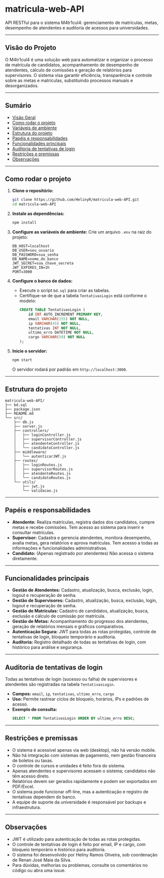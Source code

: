 # **matricula-web-API**

API RESTful para o sistema M4tr1cul4: gerenciamento de matrículas, metas, desempenho de atendentes e auditoria de acessos para universidades.

---

## **Visão do Projeto**

O M4tr1cul4 é uma solução web para automatizar e organizar o processo de matrícula de candidatos, acompanhamento de desempenho de atendentes, cálculo de comissões e geração de relatórios para supervisores. O sistema visa garantir eficiência, transparência e controle sobre as metas e matrículas, substituindo processos manuais e desorganizados.

---

## **Sumário**
- [Visão Geral](__#visão-do-projeto__)
- [Como rodar o projeto](__#como-rodar-o-projeto__)
- [Variáveis de ambiente](__#variáveis-de-ambiente__)
- [Estrutura do projeto](__#estrutura-do-projeto__)
- [Papéis e responsabilidades](__#papéis-e-responsabilidades__)
- [Funcionalidades principais](__#funcionalidades-principais__)
- [Auditoria de tentativas de login](__#auditoria-de-tentativas-de-login__)
- [Restrições e premissas](__#restrições-e-premissas__)
- [Observações](__#observações__)

---

## **Como rodar o projeto**

1. ****Clone o repositório:****
   ```sh
   git clone https://github.com/HelinyR/matricula-web-API.git
   cd matricula-web-API
   ```

2. ****Instale as dependências:****
   ```sh
   npm install
   ```

3. ****Configure as variáveis de ambiente:****
   Crie um arquivo `.env` na raiz do projeto:
   ```env
   DB_HOST=localhost
   DB_USER=seu_usuario
   DB_PASSWORD=sua_senha
   DB_NAME=nome_do_banco
   JWT_SECRET=sua_chave_secreta
   JWT_EXPIRES_IN=1h
   PORT=3000
   ```

4. ****Configure o banco de dados:****
   - Execute o script `bd.sql` para criar as tabelas.
   - Certifique-se de que a tabela `TentativasLogin` está conforme o modelo:
     ```sql
     CREATE TABLE TentativasLogin (
         id INT AUTO_INCREMENT PRIMARY KEY,
         email VARCHAR(255) NOT NULL,
         ip VARCHAR(45) NOT NULL,
         tentativas INT NOT NULL,
         ultimo_erro DATETIME NOT NULL,
         cargo VARCHAR(50) NOT NULL
     );
     ```

5. ****Inicie o servidor:****
   ```sh
   npm start
   ```
   O servidor rodará por padrão em `http://localhost:3000`.

---

## **Estrutura do projeto**

```
matricula-web-API/
├── bd.sql
├── package.json
├── README.md
└── src/
    ├── db.js
    ├── server.js
    ├── controllers/
    │   ├── loginController.js
    │   ├── supervisorController.js
    │   ├── atendenteController.js
    │   └── candidatoController.js
    ├── middleware/
    │   └── autenticarJWT.js
    ├── routes/
    │   ├── loginRoutes.js
    │   ├── supervisorRoutes.js
    │   ├── atendenteRoutes.js
    │   └── candidatoRoutes.js
    └── utils/
        ├── jwt.js
        └── validacao.js
```

---

## **Papéis e responsabilidades**

- ****Atendente:**** Realiza matrículas, registra dados dos candidatos, cumpre metas e recebe comissões. Tem acesso ao sistema para inserir e consultar matrículas.
- ****Supervisor:**** Cadastra e gerencia atendentes, monitora desempenho, avalia metas, gera relatórios e aprova matrículas. Tem acesso a todas as informações e funcionalidades administrativas.
- ****Candidato:**** (Apenas registrado por atendentes) Não acessa o sistema diretamente.

---

## **Funcionalidades principais**

- ****Gestão de Atendentes:**** Cadastro, atualização, busca, exclusão, login, logout e recuperação de senha.
- ****Gestão de Supervisores:**** Cadastro, atualização, busca, exclusão, login, logout e recuperação de senha.
- ****Gestão de Matrículas:**** Cadastro de candidatos, atualização, busca, exclusão e cálculo de comissão por matrícula.
- ****Gestão de Metas:**** Acompanhamento do progresso dos atendentes, geração de relatórios mensais e gráficos comparativos.
- ****Autenticação Segura:**** JWT para todas as rotas protegidas, controle de tentativas de login, bloqueio temporário e auditoria.
- ****Auditoria:**** Registro detalhado de todas as tentativas de login, com histórico para análise e segurança.

---

## **Auditoria de tentativas de login**

Todas as tentativas de login (sucesso ou falha) de supervisores e atendentes são registradas na tabela `TentativasLogin`.

- ****Campos:**** `email`, `ip`, `tentativas`, `ultimo_erro`, `cargo`
- ****Uso:**** Permite rastrear ciclos de bloqueio, horários, IPs e padrões de acesso.
- ****Exemplo de consulta:****
  ```sql
  SELECT * FROM TentativasLogin ORDER BY ultimo_erro DESC;
  ```

---

## **Restrições e premissas**

- O sistema é acessível apenas via web (desktop), não há versão mobile.
- Não há integração com sistemas de pagamento, nem gestão financeira de boletos ou taxas.
- O controle de cursos e unidades é feito fora do sistema.
- Apenas atendentes e supervisores acessam o sistema; candidatos não têm acesso direto.
- Relatórios devem ser gerados rapidamente e podem ser exportados em PDF/Excel.
- O sistema pode funcionar off-line, mas a autenticação e registro de tentativas dependem do banco.
- A equipe de suporte da universidade é responsável por backups e infraestrutura.

---

## **Observações**

- JWT é utilizado para autenticação de todas as rotas protegidas.
- O controle de tentativas de login é feito por email, IP e cargo, com bloqueio temporário e histórico para auditoria.
- O sistema foi desenvolvido por Heliny Ramos Oliveira, sob coordenação de Renan José Maia da Silva.
- Para dúvidas, melhorias ou problemas, consulte os comentários no código ou abra uma issue.